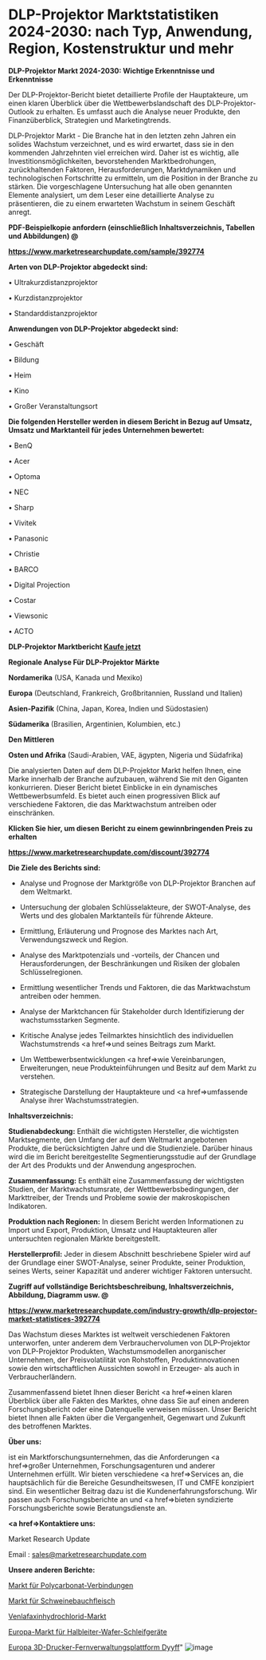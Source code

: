 # DLP-Projektor Marktstatistiken 2024-2030: nach Typ, Anwendung, Region, Kostenstruktur und mehr

<strong>DLP-Projektor Markt 2024-2030: Wichtige Erkenntnisse und Erkenntnisse</strong>

Der DLP-Projektor-Bericht bietet detaillierte Profile der Hauptakteure, um einen klaren Überblick über die Wettbewerbslandschaft des DLP-Projektor-Outlook zu erhalten. Es umfasst auch die Analyse neuer Produkte, den Finanzüberblick, Strategien und Marketingtrends.

DLP-Projektor Markt - Die Branche hat in den letzten zehn Jahren ein solides Wachstum verzeichnet, und es wird erwartet, dass sie in den kommenden Jahrzehnten viel erreichen wird. Daher ist es wichtig, alle Investitionsmöglichkeiten, bevorstehenden Marktbedrohungen, zurückhaltenden Faktoren, Herausforderungen, Marktdynamiken und technologischen Fortschritte zu ermitteln, um die Position in der Branche zu stärken. Die vorgeschlagene Untersuchung hat alle oben genannten Elemente analysiert, um dem Leser eine detaillierte Analyse zu präsentieren, die zu einem erwarteten Wachstum in seinem Geschäft anregt.



<strong><b>PDF-Beispielkopie anfordern (einschließlich Inhaltsverzeichnis, Tabellen und Abbildungen) @ </b></strong>

<strong><a href=https://www.marketresearchupdate.com/sample/392774>

<strong>https://www.marketresearchupdate.com/sample/392774</u></a></strong></strong>



<strong>Arten von DLP-Projektor abgedeckt sind:</strong>

• Ultrakurzdistanzprojektor

• Kurzdistanzprojektor

• Standarddistanzprojektor



<strong>Anwendungen von DLP-Projektor abgedeckt sind:</strong>

• Geschäft

• Bildung

• Heim

• Kino

• Großer Veranstaltungsort



<strong>Die folgenden Hersteller werden in diesem Bericht in Bezug auf Umsatz, Umsatz und Marktanteil für jedes Unternehmen bewertet:</strong>

• BenQ

• Acer

• Optoma

• NEC

• Sharp

• Vivitek

• Panasonic

• Christie

• BARCO

• Digital Projection

• Costar

• Viewsonic

• ACTO



<strong>DLP-Projektor Marktbericht <a href=https://www.marketresearchupdate.com/buynow/392774>Kaufe jetzt</a></strong>



<strong>Regionale Analyse Für DLP-Projektor Märkte</strong>



<strong>Nordamerika</strong> (USA, Kanada und Mexiko)



<strong>Europa</strong> (Deutschland, Frankreich, Großbritannien, Russland und Italien)



<strong>Asien-Pazifik</strong> (China, Japan, Korea, Indien und Südostasien)



<strong>Südamerika</strong> (Brasilien, Argentinien, Kolumbien, etc.)



<strong>Den Mittleren</strong> 

<strong>Osten und Afrika</strong> (Saudi-Arabien, VAE, ägypten, Nigeria und Südafrika)

Die analysierten Daten auf dem DLP-Projektor Markt helfen Ihnen, eine Marke innerhalb der Branche aufzubauen, während Sie mit den Giganten konkurrieren. Dieser Bericht bietet Einblicke in ein dynamisches Wettbewerbsumfeld. Es bietet auch einen progressiven Blick auf verschiedene Faktoren, die das Marktwachstum antreiben oder einschränken.



<strong>Klicken Sie hier, um diesen Bericht zu einem gewinnbringenden Preis zu erhalten
</strong>

<strong><a href=https://www.marketresearchupdate.com/discount/392774>https://www.marketresearchupdate.com/discount/392774</b></u></strong></a>



<strong>Die Ziele des Berichts sind:</strong>

- Analyse und Prognose der Marktgröße von DLP-Projektor Branchen auf dem Weltmarkt.

- Untersuchung der globalen Schlüsselakteure, der SWOT-Analyse, des Werts und des globalen Marktanteils für führende Akteure.

- Ermittlung, Erläuterung und Prognose des Marktes nach Art, Verwendungszweck und Region.

- Analyse des Marktpotenzials und -vorteils, der Chancen und Herausforderungen, der Beschränkungen und Risiken der globalen Schlüsselregionen.

- Ermittlung wesentlicher Trends und Faktoren, die das Marktwachstum antreiben oder hemmen.

- Analyse der Marktchancen für Stakeholder durch Identifizierung der wachstumsstarken Segmente.

- Kritische Analyse jedes Teilmarktes hinsichtlich des individuellen Wachstumstrends <a href=>und</a> seines Beitrags zum Markt.

- Um Wettbewerbsentwicklungen <a href=>wie</a> Vereinbarungen, Erweiterungen, neue Produkteinführungen und Besitz auf dem Markt zu verstehen.

- Strategische Darstellung der Hauptakteure und <a href=>umfas</a>sende Analyse ihrer Wachstumsstrategien.



<strong>Inhaltsverzeichnis:</strong>



<strong>Studienabdeckung:</strong> Enthält die wichtigsten Hersteller, die wichtigsten Marktsegmente, den Umfang der auf dem Weltmarkt angebotenen Produkte, die berücksichtigten Jahre und die Studienziele. Darüber hinaus wird die im Bericht bereitgestellte Segmentierungsstudie auf der Grundlage der Art des Produkts und der Anwendung angesprochen.



<strong>Zusammenfassung:</strong> Es enthält eine Zusammenfassung der wichtigsten Studien, der Marktwachstumsrate, der Wettbewerbsbedingungen, der Markttreiber, der Trends und Probleme sowie der makroskopischen Indikatoren.



<strong>Produktion nach Regionen:</strong> In diesem Bericht werden Informationen zu Import und Export, Produktion, Umsatz und Hauptakteuren aller untersuchten regionalen Märkte bereitgestellt.



<strong>Herstellerprofil:</strong> Jeder in diesem Abschnitt beschriebene Spieler wird auf der Grundlage einer SWOT-Analyse, seiner Produkte, seiner Produktion, seines Werts, seiner Kapazität und anderer wichtiger Faktoren untersucht.



<strong><b>Zugriff auf vollständige Berichtsbeschreibung, Inhaltsverzeichnis, Abbildung, Diagramm usw. @ </b></strong>

<strong><a href=https://www.marketresearchupdate.com/industry-growth/dlp-projector-market-statistices-392774>https://www.marketresearchupdate.com/industry-growth/dlp-projector-market-statistices-392774</a></strong>

Das Wachstum dieses Marktes ist weltweit verschiedenen Faktoren unterworfen, unter anderem dem Verbrauchervolumen von DLP-Projektor von DLP-Projektor Produkten, Wachstumsmodellen anorganischer Unternehmen, der Preisvolatilität von Rohstoffen, Produktinnovationen sowie den wirtschaftlichen Aussichten sowohl in Erzeuger- als auch in Verbraucherländern.

Zusammenfassend bietet Ihnen dieser Bericht <a href=>einen</a> klaren Überblick über alle Fakten des Marktes, ohne dass Sie auf einen anderen Forschungsbericht oder eine Datenquelle verweisen müssen. Unser Bericht bietet Ihnen alle Fakten über die Vergangenheit, Gegenwart und Zukunft des betroffenen Marktes.



<strong>Über uns:</strong>

 ist ein Marktforschungsunternehmen, das die Anforderungen <a href=>großer</a> Unternehmen, Forschungsagenturen und anderer Unternehmen erfüllt. Wir bieten verschiedene <a href=>Services</a> an, die hauptsächlich für die Bereiche Gesundheitswesen, IT und CMFE konzipiert sind. Ein wesentlicher Beitrag dazu ist die Kundenerfahrungsforschung. Wir passen auch Forschungsberichte an und <a href=>bieten</a> syndizierte Forschungsberichte sowie Beratungsdienste an.



<strong><a href=>Kontaktiere uns:</a></strong>

Market Research Update

Email : sales@marketresearchupdate.com



<strong>Unsere anderen Berichte:</strong>

<a href=https://www.linkedin.com/pulse/polycarbonate-compound-market-size-historical>Markt für Polycarbonat-Verbindungen</a>

<a href=https://www.linkedin.com/pulse/pork-belly-meat-market-analysis-segment-region>Markt für Schweinebauchfleisch</a>

<a href=https://www.linkedin.com/pulse/venlafaxine-hydrochloride-market-research-report>Venlafaxinhydrochlorid-Markt</a>

<a href=https://www.linkedin.com/pulse/europe-semiconductor-wafer-grinding-equipment-market-2023>Europa-Markt für Halbleiter-Wafer-Schleifgeräte</a>

<a href=https://www.linkedin.com/pulse/europe-3d-printer-remote-management-platform-dyyff/>Europa 3D-Drucker-Fernverwaltungsplattform Dyyff</a>"
![image](https://github.com/Gayatrikarjule/Market-Analysis-360/assets/97346546/0780dd53-cf6d-4c59-b0c4-4a273f18d752)

